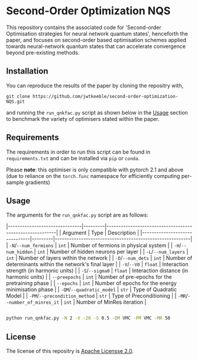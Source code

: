 # Second-Order Optimization NQS

This repository contains the associated code for 'Second-order Optimisation strategies for neural network quantum states', henceforth the paper,
and focuses on second-order based optimisation schemes applied towards neural-network quantum states that can accelerate convergence beyond pre-existing methods.

## Installation

You can reproduce the results of the paper by cloning the repositry with,

`git clone https://github.com/jwtkeeble/second-order-optimization-NQS.git`

and running the `run_qnkfac.py` script as shown below in the [Usage](#usage) section to benchmark the variety of optimisers stated within the paper.

## Requirements

The requirements in order to run this script can be found in `requirements.txt` and can be installed via `pip` or `conda`.

Please **note**: this optimiser is only compatible with pytorch 2.1 and above (due to reliance on the `torch.func` namespace for efficiently computing per-sample gradients)

## Usage

The arguments for the `run_qnkfac.py` script are as follows:

|-------------------------------|---------|---------------------------------------------------------|
| Argument                      | Type    | Description                                             |
|-------------------------------|---------|---------------------------------------------------------|
| `-N`/`--num_fermions`         | `int`   | Number of fermions in physical system                   |
| `-H`/`--num_hidden`           | `int`   | Number of hidden neurons per layer                      |
| `-L`/`--num_layers`           | `int`   | Number of layers within the network                     |
| `-D`/`--num_dets`             | `int`   | Number of determinants within the network's final layer |
| `-V`/`--V0`                   | `float` | Interaction strength (in harmonic units)                |
| `-S`/`--sigma0`               | `float` | Interaction distance (in harmonic units)                |
| `--preepochs`                 | `int`   | Number of pre-epochs for the pretraining phase          |
| `--epochs`                    | `int`   | Number of epochs for the energy minimisation phase      |
| `-QM`/`--quadratic_model`     | `str`   | Type of Quadratic Model                                 |
| `-PM`/`--precondition_method` | `str`   | Type of Preconditioning                                 |
| `-MR`/`--number_of_minres_it` | `int`   | Number of MinRes iteration                              |


```bash

python run_qnkfac.py -N 2 -V -20 -S 0.5 -QM VMC -PM VMC -MR 50

```

## License 

The license of this repositry is [Apache Licensse 2.0](https://choosealicense.com/licenses/apache-2.0/).